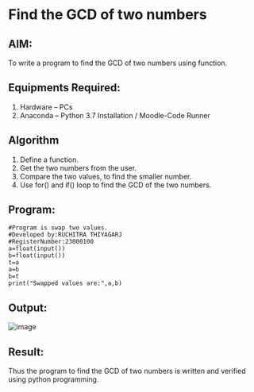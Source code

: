 # Find the GCD of two numbers

## AIM:
To write a program to find the GCD of two numbers using function.

## Equipments Required:
1. Hardware – PCs
2. Anaconda – Python 3.7 Installation / Moodle-Code Runner

## Algorithm
1. Define a function.
2. Get the two numbers from the user.
3. Compare the two values, to find the smaller number.
4. Use for() and if() loop to find the GCD of the two numbers.

## Program:
```
#Program is swap two values.
#Developed by:RUCHITRA THIYAGARJ
#RegisterNumber:23000100
a=float(input())
b=float(input())
t=a
a=b
b=t
print("Swapped values are:",a,b)
```

## Output:
![image](https://github.com/RuchitraThiyagaraj/GCD-of-two-numbers/assets/154776996/b6b5a15e-0df1-4523-b271-3ef45a7eba02)



## Result:
Thus the program to find the GCD of two numbers is written and verified using python programming.
